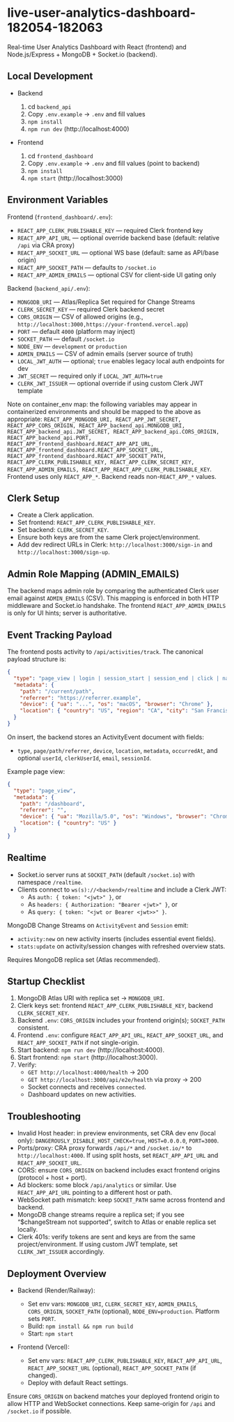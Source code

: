 # live-user-analytics-dashboard-182054-182063

Real-time User Analytics Dashboard with React (frontend) and Node.js/Express + MongoDB + Socket.io (backend).

## Local Development

- Backend
  1. cd `backend_api`
  2. Copy `.env.example` → `.env` and fill values
  3. `npm install`
  4. `npm run dev` (http://localhost:4000)

- Frontend
  1. cd `frontend_dashboard`
  2. Copy `.env.example` → `.env` and fill values (point to backend)
  3. `npm install`
  4. `npm start` (http://localhost:3000)

## Environment Variables

Frontend (`frontend_dashboard/.env`):
- `REACT_APP_CLERK_PUBLISHABLE_KEY` — required Clerk frontend key
- `REACT_APP_API_URL` — optional override backend base (default: relative `/api` via CRA proxy)
- `REACT_APP_SOCKET_URL` — optional WS base (default: same as API/base origin)
- `REACT_APP_SOCKET_PATH` — defaults to `/socket.io`
- `REACT_APP_ADMIN_EMAILS` — optional CSV for client-side UI gating only

Backend (`backend_api/.env`):
- `MONGODB_URI` — Atlas/Replica Set required for Change Streams
- `CLERK_SECRET_KEY` — required Clerk backend secret
- `CORS_ORIGIN` — CSV of allowed origins (e.g., `http://localhost:3000,https://your-frontend.vercel.app`)
- `PORT` — default `4000` (platform may inject)
- `SOCKET_PATH` — default `/socket.io`
- `NODE_ENV` — `development` or `production`
- `ADMIN_EMAILS` — CSV of admin emails (server source of truth)
- `LOCAL_JWT_AUTH` — optional; `true` enables legacy local auth endpoints for dev
- `JWT_SECRET` — required only if `LOCAL_JWT_AUTH=true`
- `CLERK_JWT_ISSUER` — optional override if using custom Clerk JWT template

Note on container_env map: the following variables may appear in containerized environments and should be mapped to the above as appropriate:
`REACT_APP_MONGODB_URI, REACT_APP_JWT_SECRET, REACT_APP_CORS_ORIGIN, REACT_APP_backend_api.MONGODB_URI, REACT_APP_backend_api.JWT_SECRET, REACT_APP_backend_api.CORS_ORIGIN, REACT_APP_backend_api.PORT, REACT_APP_frontend_dashboard.REACT_APP_API_URL, REACT_APP_frontend_dashboard.REACT_APP_SOCKET_URL, REACT_APP_frontend_dashboard.REACT_APP_SOCKET_PATH, REACT_APP_CLERK_PUBLISHABLE_KEY, REACT_APP_CLERK_SECRET_KEY, REACT_APP_ADMIN_EMAILS, REACT_APP_REACT_APP_CLERK_PUBLISHABLE_KEY`. Frontend uses only `REACT_APP_*`. Backend reads non-`REACT_APP_*` values.

## Clerk Setup

- Create a Clerk application.
- Set frontend: `REACT_APP_CLERK_PUBLISHABLE_KEY`.
- Set backend: `CLERK_SECRET_KEY`.
- Ensure both keys are from the same Clerk project/environment.
- Add dev redirect URLs in Clerk: `http://localhost:3000/sign-in` and `http://localhost:3000/sign-up`.

## Admin Role Mapping (ADMIN_EMAILS)

The backend maps admin role by comparing the authenticated Clerk user email against `ADMIN_EMAILS` (CSV). This mapping is enforced in both HTTP middleware and Socket.io handshake. The frontend `REACT_APP_ADMIN_EMAILS` is only for UI hints; server is authoritative.

## Event Tracking Payload

The frontend posts activity to `/api/activities/track`. The canonical payload structure is:

```json
{
  "type": "page_view | login | session_start | session_end | click | navigation",
  "metadata": {
    "path": "/current/path",
    "referrer": "https://referrer.example",
    "device": { "ua": "...", "os": "macOS", "browser": "Chrome" },
    "location": { "country": "US", "region": "CA", "city": "San Francisco", "ip": "203.0.113.5" }
  }
}
```

On insert, the backend stores an ActivityEvent document with fields:
- `type`, `page/path/referrer`, `device`, `location`, `metadata`, `occurredAt`, and optional `userId`, `clerkUserId`, `email`, `sessionId`.

Example page view:

```json
{
  "type": "page_view",
  "metadata": {
    "path": "/dashboard",
    "referrer": "",
    "device": { "ua": "Mozilla/5.0", "os": "Windows", "browser": "Chrome" },
    "location": { "country": "US" }
  }
}
```

## Realtime

- Socket.io server runs at `SOCKET_PATH` (default `/socket.io`) with namespace `/realtime`.
- Clients connect to `ws(s)://<backend>/realtime` and include a Clerk JWT:
  - As `auth: { token: "<jwt>" }`, or
  - As `headers: { Authorization: "Bearer <jwt>" }`, or
  - As `query: { token: "<jwt or Bearer <jwt>>" }`.

MongoDB Change Streams on `ActivityEvent` and `Session` emit:
- `activity:new` on new activity inserts (includes essential event fields).
- `stats:update` on activity/session changes with refreshed overview stats.

Requires MongoDB replica set (Atlas recommended).

## Startup Checklist

1. MongoDB Atlas URI with replica set → `MONGODB_URI`.
2. Clerk keys set: frontend `REACT_APP_CLERK_PUBLISHABLE_KEY`, backend `CLERK_SECRET_KEY`.
3. Backend `.env`: `CORS_ORIGIN` includes your frontend origin(s); `SOCKET_PATH` consistent.
4. Frontend `.env`: configure `REACT_APP_API_URL`, `REACT_APP_SOCKET_URL`, and `REACT_APP_SOCKET_PATH` if not single-origin.
5. Start backend: `npm run dev` (http://localhost:4000).
6. Start frontend: `npm start` (http://localhost:3000).
7. Verify:
   - `GET http://localhost:4000/health` → 200
   - `GET http://localhost:3000/api/e2e/health` via proxy → 200
   - Socket connects and receives `connected`.
   - Dashboard updates on new activities.

## Troubleshooting

- Invalid Host header: in preview environments, set CRA dev env (local only): `DANGEROUSLY_DISABLE_HOST_CHECK=true`, `HOST=0.0.0.0`, `PORT=3000`.
- Ports/proxy: CRA proxy forwards `/api/*` and `/socket.io/*` to `http://localhost:4000`. If using split hosts, set `REACT_APP_API_URL` and `REACT_APP_SOCKET_URL`.
- CORS: ensure `CORS_ORIGIN` on backend includes exact frontend origins (protocol + host + port).
- Ad blockers: some block `/api/analytics` or similar. Use `REACT_APP_API_URL` pointing to a different host or path.
- WebSocket path mismatch: keep `SOCKET_PATH` same across frontend and backend.
- MongoDB change streams require a replica set; if you see “$changeStream not supported”, switch to Atlas or enable replica set locally.
- Clerk 401s: verify tokens are sent and keys are from the same project/environment. If using custom JWT template, set `CLERK_JWT_ISSUER` accordingly.

## Deployment Overview

- Backend (Render/Railway):
  - Set env vars: `MONGODB_URI`, `CLERK_SECRET_KEY`, `ADMIN_EMAILS`, `CORS_ORIGIN`, `SOCKET_PATH` (optional), `NODE_ENV=production`. Platform sets `PORT`.
  - Build: `npm install && npm run build`
  - Start: `npm start`

- Frontend (Vercel):
  - Set env vars: `REACT_APP_CLERK_PUBLISHABLE_KEY`, `REACT_APP_API_URL`, `REACT_APP_SOCKET_URL` (optional), `REACT_APP_SOCKET_PATH` (if changed).
  - Deploy with default React settings.

Ensure `CORS_ORIGIN` on backend matches your deployed frontend origin to allow HTTP and WebSocket connections. Keep same-origin for `/api` and `/socket.io` if possible.